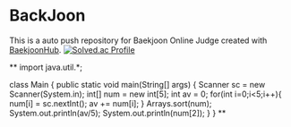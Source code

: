 # BackJoon
This is a auto push repository for Baekjoon Online Judge created with [BaekjoonHub](https://github.com/BaekjoonHub/BaekjoonHub).
[![Solved.ac Profile](http://mazassumnida.wtf/api/v2/generate_badge?boj=ddaa63777)](https://solved.ac/ddaa63777/)

**
import java.util.*;

class Main {
  public static void main(String[] args) {
    Scanner sc = new Scanner(System.in);
    int[] num = new int[5];
    int av = 0;
    for(int i=0;i<5;i++){
      num[i] = sc.nextInt();
      av += num[i];
    }
          Arrays.sort(num);
        System.out.println(av/5);
      System.out.println(num[2]);
  }
}
**
